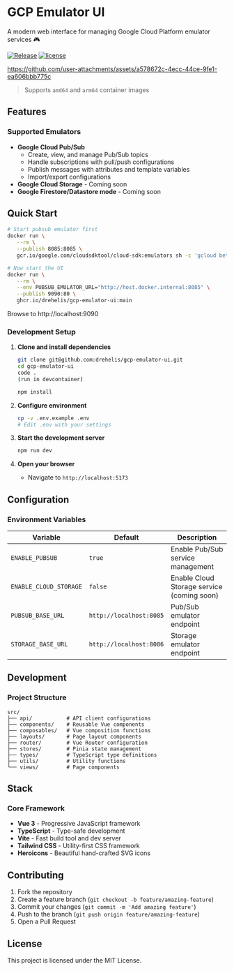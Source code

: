 # GCP Emulator UI

A modern web interface for managing Google Cloud Platform emulator services 🎮

[![Release](https://img.shields.io/github/release/drehelis/gcp-emulator-ui.svg?style=flat-square)](https://github.com/drehelis/gcp-emulator-ui/releases/latest)
[![license](https://img.shields.io/github/license/drehelis/gcp-emulator-ui.svg?style=flat-square)](LICENSE)

https://github.com/user-attachments/assets/a578672c-4ecc-44ce-9fe1-ea606bbb775c

> Supports `amd64` and `arm64` container images

## Features

### Supported Emulators
- **Google Cloud Pub/Sub**
   * Create, view, and manage Pub/Sub topics
   * Handle subscriptions with pull/push configurations
   * Publish messages with attributes and template variables
   * Import/export configurations
- **Google Cloud Storage** - Coming soon
- **Google Firestore/Datastore mode** - Coming soon

## Quick Start
```bash
# Start pubsub emulator first
docker run \
   --rm \
   --publish 8085:8085 \
   gcr.io/google.com/cloudsdktool/cloud-sdk:emulators sh -c 'gcloud beta emulators pubsub start --host-port=0.0.0.0:8085'

# Now start the UI
docker run \
   --rm \
   --env PUBSUB_EMULATOR_URL="http://host.docker.internal:8085" \
   --publish 9090:80 \
   ghcr.io/drehelis/gcp-emulator-ui:main
```
Browse to http://localhost:9090

### Development Setup

1. **Clone and install dependencies**
   ```bash
   git clone git@github.com:drehelis/gcp-emulator-ui.git
   cd gcp-emulator-ui
   code .
   (run in devcontainer)
   
   npm install
   ```

2. **Configure environment**
   ```bash
   cp -v .env.example .env
   # Edit .env with your settings
   ```

3. **Start the development server**
   ```bash
   npm run dev
   ```

4. **Open your browser**
   - Navigate to `http://localhost:5173`

## Configuration

### Environment Variables

| Variable | Default | Description |
|----------|---------|-------------|
| `ENABLE_PUBSUB` | `true` | Enable Pub/Sub service management |
| `ENABLE_CLOUD_STORAGE` | `false` | Enable Cloud Storage service (coming soon) |
| `PUBSUB_BASE_URL` | `http://localhost:8085` | Pub/Sub emulator endpoint |
| `STORAGE_BASE_URL` | `http://localhost:8086` | Storage emulator endpoint |

## Development

### Project Structure

```
src/
├── api/           # API client configurations
├── components/    # Reusable Vue components
├── composables/   # Vue composition functions
├── layouts/       # Page layout components
├── router/        # Vue Router configuration
├── stores/        # Pinia state management
├── types/         # TypeScript type definitions
├── utils/         # Utility functions
└── views/         # Page components
```

## Stack

### Core Framework
- **Vue 3** - Progressive JavaScript framework
- **TypeScript** - Type-safe development
- **Vite** - Fast build tool and dev server
- **Tailwind CSS** - Utility-first CSS framework
- **Heroicons** - Beautiful hand-crafted SVG icons

## Contributing

1. Fork the repository
2. Create a feature branch (`git checkout -b feature/amazing-feature`)
3. Commit your changes (`git commit -m 'Add amazing feature'`)
4. Push to the branch (`git push origin feature/amazing-feature`)
5. Open a Pull Request

## License

This project is licensed under the MIT License.
